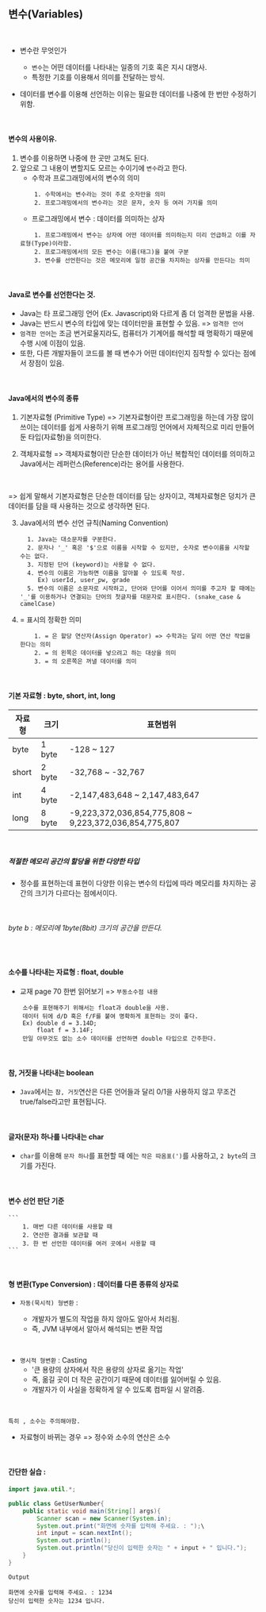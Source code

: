 ## 변수(Variables)

<br />

- 변수란 무엇인가

  - `변수`는 어떤 데이터를 나타내는 일종의 기호 혹은 지시 대명사.
  - 특정한 기호를 이용해서 의미를 전달하는 방식.

- 데이터를 변수를 이용해 선언하는 이유는 필요한 데이터를 나중에 한 번만 수정하기 위함.

<br />

#### 변수의 사용이유.

1. 변수를 이용하면 나중에 한 곳만 고쳐도 된다.
2. 앞으로 그 내용이 변할지도 모르는 수이기에 `변수`라고 한다.
   - 수학과 프로그래밍에서의 변수의 의미
   ```
       1. 수학에서는 변수라는 것이 주로 숫자만을 의미
       2. 프로그래밍에서의 변수라는 것은 문자, 숫자 등 여러 가지를 의미
   ```
   - 프로그래밍에서 변수 : 데이터를 의미하는 상자
   ```
       1. 프로그래밍에서 변수는 상자에 어떤 데이터를 의미하는지 미리 언급하고 이를 자료형(Type)이라함.
       2. 프로그래밍에서의 모든 변수는 이름(태그)을 붙여 구분
       3. 변수를 선언한다는 것은 메모리에 일정 공간을 차지하는 상자를 만든다는 의미
   ```

<br />

#### Java로 변수를 선언한다는 것.

- Java는 타 프로그래밍 언어 (Ex. Javascript)와 다르게 좀 더 엄격한 문법을 사용.
- Java는 반드시 변수의 타입에 맞는 데이터만을 표현할 수 있음. => `엄격한 언어`
- `엄격한 언어`는 조금 번거로울지라도, 컴퓨터가 기계어를 해석할 때 명확하기 때문에 수행 시에 이점이 있음.
- 또한, 다른 개발자들이 코드를 볼 때 변수가 어떤 데이터인지 짐작할 수 있다는 점에서 장점이 있음.

<br />

#### Java에서의 변수의 종류

1. 기본자료형 (Primitive Type)
   => 기본자료형이란 프로그래밍을 하는데 가장 많이 쓰이는 데이터를 쉽게 사용하기 위해 프로그래밍 언어에서 자체적으로 미리 만들어 둔 타입(자료형)을 의미한다.

2. 객체자료형
   => 객체자료형이란 단순한 데이터가 아닌 복합적인 데이터를 의미하고 Java에서는 레퍼런스(Reference)라는 용어를 사용한다.

<br />

=> 쉽게 말해서 기본자료형은 단순한 데이터를 담는 상자이고, 객체자료형은 덩치가 큰 데이터를 담을 때 사용하는 것으로 생각하면 된다.

3. Java에서의 변수 선언 규칙(Naming Convention)

   ```
     1. Java는 대소문자를 구분한다.
     2. 문자나 '_' 혹은 '$'으로 이름을 시작할 수 있지만, 숫자로 변수이름을 시작할 수는 없다.
     3. 지정된 단어 (keyword)는 사용할 수 없다.
     4. 변수의 이름은 가능하면 이름을 알아볼 수 있도록 작성.
        Ex) userId, user_pw, grade
     5. 변수의 이름은 소문자로 시작하고, 단어와 단어를 이어서 의미를 주고자 할 때에는 '_'를 이용하거나 연결되는 단어의 첫글자를 대문자로 표시한다. (snake_case & camelCase)
   ```

4. = 표시의 정확한 의미
   ```
       1. = 은 할당 연산자(Assign Operator) => 수학과는 달리 어떤 연산 작업을 한다는 의미
       2. = 의 왼쪽은 데이터를 넣으려고 하는 대상을 의미
       3. = 의 오른쪽은 꺼낼 데이터를 의미
   ```

<br />

#### 기본 자료형 : byte, short, int, long

| 자료형 | 크기   | 표현범위                                               |
| ------ | ------ | ------------------------------------------------------ |
| byte   | 1 byte | -128 ~ 127                                             |
| short  | 2 byte | -32,768 ~ -32,767                                      |
| int    | 4 byte | -2,147,483,648 ~ 2,147,483,647                         |
| long   | 8 byte | -9,223,372,036,854,775,808 ~ 9,223,372,036,854,775,807 |

<br />

##### 적절한 메모리 공간의 할당을 위한 다양한 타입

- 정수를 표현하는데 표현이 다양한 이유는 변수의 타입에 따라 메모리를 차지하는 공간의 크기가 다르다는 점에서이다.

<br />

###### byte b : 메모리에 1byte(8bit) 크기의 공간을 만든다.

<br />

#### 소수를 나타내는 자료형 : float, double

- 교재 page 70 한번 읽어보기 => `부동소수점 내용`

```
    소수를 표현해주기 위해서는 float과 double을 사용.
    데이터 뒤에 d/D 혹은 f/F를 붙여 명확하게 표현하는 것이 좋다.
    Ex) double d = 3.14D;
        float f = 3.14F;
    만일 아무것도 없는 소수 데이터를 선언하면 double 타입으로 간주한다.
```

<br />

#### 참, 거짓을 나타내는 boolean

- `Java`에서는 `참, 거짓`연산은 다른 언어들과 달리 0/1을 사용하지 않고 무조건 true/false라고만 표현됩니다.

<br />

#### 글자(문자) 하나를 나타내는 char

- `char`를 이용해 `문자 하나`를 표현할 때 에는 `작은 따옴표(')`를 사용하고, `2 byte`의 크기를 가진다.

<br />

#### 변수 선언 판단 기준

    ```
        1. 매번 다른 데이터를 사용할 때
        2. 연산한 결과를 보관할 때
        3. 한 번 선언한 데이터를 여러 곳에서 사용할 때
    ```

<br />

#### 형 변환(Type Conversion) : 데이터를 다른 종류의 상자로

- `자동(묵시적) 형변환` :

  - 개발자가 별도의 작업을 하지 않아도 알아서 처리됨.
  - 즉, JVM 내부에서 알아서 해석되는 변환 작업

<br />

- `명시적 형변환` : Casting
  - '큰 용량의 상자에서 작은 용량의 상자로 옮기는 작업'
  - 즉, 옮길 곳이 더 작은 공간이기 때문에 데이터를 잃어버릴 수 있음.
  - 개발자가 이 사실을 정확하게 알 수 있도록 컴파일 시 알려줌.

<br />

```
특히 , 소수는 주의해야함.
```

- 자료형이 바뀌는 경우 => 정수와 소수의 연산은 소수

<br />

#### 간단한 실습 :

```java
import java.util.*;

public class GetUserNumber{
    public static void main(String[] args){
        Scanner scan = new Scanner(System.in);
        System.out.print("화면에 숫자를 입력해 주세요. : ");\
        int input = scan.nextInt();
        System.out.println();
        System.out.println("당신이 입력한 숫자는 " + input + " 입니다.");
    }
}
```

```
Output

화면에 숫자를 입력해 주세요. : 1234
당신이 입력한 숫자는 1234 입니다.
```
